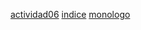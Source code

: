[actividad06](actividad06.md/indice.md)
[indice](indice.md/indice.md)
[monologo](monologo.md/indice.md)
